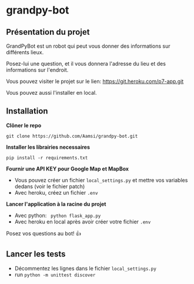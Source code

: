 # grandpy-bot

## Présentation du projet

GrandPyBot est un robot qui peut vous donner des informations sur différents lieux.

Posez-lui une question, et il vous donnera l'adresse du lieu et des informations sur l'endroit.

Vous pouvez visiter le projet sur le lien: https://git.heroku.com/p7-app.git

Vous pouvez aussi l'installer en local.

## Installation

**Clôner le repo**

```git clone https://github.com/Aamsi/grandpy-bot.git```

**Installer les librairies necessaires**

```pip install -r requirements.txt```

**Fournir une API KEY pour Google Map et MapBox**
- Vous pouvez créer un fichier ```local_settings.py``` et mettre vos variables dedans (voir le fichier patch)
- Avec heroku, créez un fichier ```.env```

**Lancer l'application à la racine du projet**
- Avec python: ``` python flask_app.py```
- Avec heroku en local après avoir créer votre fichier ```.env```

Posez vos questions au bot! :+1:

## Lancer les tests

- Décommentez les lignes dans le fichier ```local_settings.py```
- run ```python -m unittest discover```
